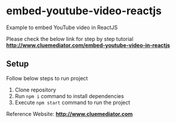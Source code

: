 # embed-youtube-video-reactjs
Example to embed YouTube video in ReactJS

Please check the below link for step by step tutorial
**http://www.cluemediator.com/embed-youtube-video-in-reactjs**

## Setup
Follow below steps to run project

1. Clone repository
2. Run `npm i` command to install dependencies
3. Execute `npm start` command to run the project

Reference Website: **http://www.cluemediator.com**
